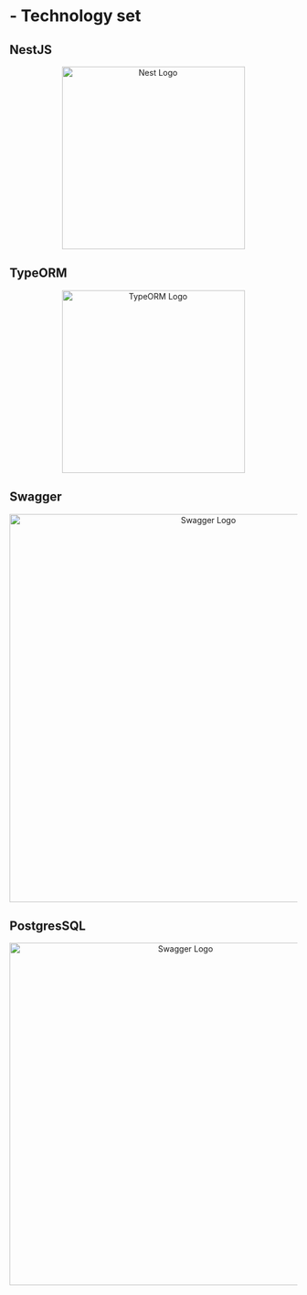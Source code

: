 # - Technology set


## NestJS
<p align="center">
  <a href="http://nestjs.com/" target="blank"><img src="https://nestjs.com/img/logo_text.svg" width="320" alt="Nest Logo" /></a>
</p>

## TypeORM
<p align="center">
  <a href="https://typeorm.io/" target="blank"><img src="https://user-images.githubusercontent.com/30929568/112730670-de09a480-8f58-11eb-9875-0d9ebb87fbd6.png" width="320" alt="TypeORM Logo" /></a>
</p>

## Swagger
<p align="center">
  <a href="https://docs.nestjs.com/openapi/introduction" target="blank"><img src="https://i.postimg.cc/4yTkm3LH/1-zc-Lgog-Gtr7f-FHF9e1-M8w-A.png" width="680" alt="Swagger Logo" /></a>
</p>

## PostgresSQL
<p align="center">
  <a href="https://www.postgresql.org/" target="blank"><img src="https://postgrespro.ru/media/2016/04/04/postgresql-logo11.png" width="600" alt="Swagger Logo" /></a>
</p>
